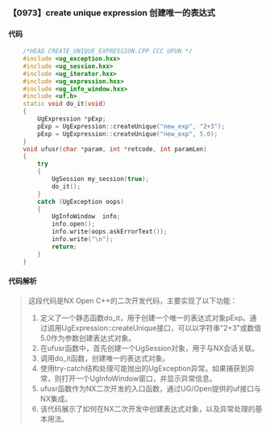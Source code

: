 ### 【0973】create unique expression 创建唯一的表达式

#### 代码

```cpp
    /*HEAD CREATE_UNIQUE_EXPRESSION.CPP CCC UFUN */  
    #include <ug_exception.hxx>  
    #include <ug_session.hxx>  
    #include <ug_iterator.hxx>  
    #include <ug_expression.hxx>  
    #include <ug_info_window.hxx>  
    #include <uf.h>  
    static void do_it(void)  
    {  
        UgExpression *pExp;  
        pExp = UgExpression::createUnique("new_exp", "2+3");  
        pExp = UgExpression::createUnique("new_exp", 5.0);  
    }  
    void ufusr(char *param, int *retcode, int paramLen)  
    {  
        try  
        {  
            UgSession my_session(true);  
            do_it();  
        }  
        catch (UgException oops)  
        {  
            UgInfoWindow  info;  
            info.open();  
            info.write(oops.askErrorText());  
            info.write("\n");  
            return;  
        }  
    }

```

#### 代码解析

> 这段代码是NX Open C++的二次开发代码，主要实现了以下功能：
>
> 1. 定义了一个静态函数do_it，用于创建一个唯一的表达式对象pExp。通过调用UgExpression::createUnique接口，可以以字符串"2+3"或数值5.0作为参数创建表达式对象。
> 2. 在ufusr函数中，首先创建一个UgSession对象，用于与NX会话关联。
> 3. 调用do_it函数，创建唯一的表达式对象。
> 4. 使用try-catch结构处理可能抛出的UgException异常。如果捕获到异常，则打开一个UgInfoWindow窗口，并显示异常信息。
> 5. ufusr函数作为NX二次开发的入口函数，通过UG/Open提供的uf接口与NX集成。
> 6. 该代码展示了如何在NX二次开发中创建表达式对象，以及异常处理的基本用法。
>
